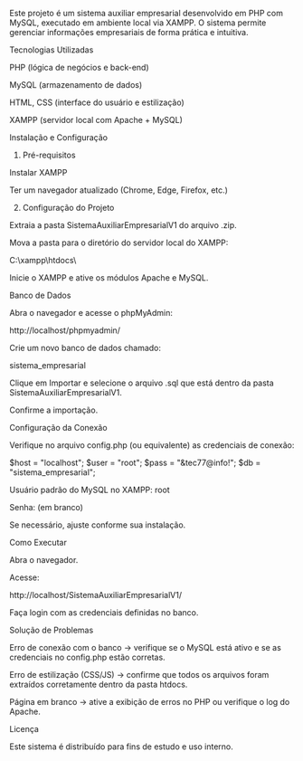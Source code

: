 Este projeto é um sistema auxiliar empresarial desenvolvido em PHP com MySQL, executado em ambiente local via XAMPP.
O sistema permite gerenciar informações empresariais de forma prática e intuitiva.

Tecnologias Utilizadas

PHP (lógica de negócios e back-end)

MySQL (armazenamento de dados)

HTML, CSS (interface do usuário e estilização)

XAMPP (servidor local com Apache + MySQL)

Instalação e Configuração
1. Pré-requisitos

Instalar XAMPP

Ter um navegador atualizado (Chrome, Edge, Firefox, etc.)

2. Configuração do Projeto

Extraia a pasta SistemaAuxiliarEmpresarialV1 do arquivo .zip.

Mova a pasta para o diretório do servidor local do XAMPP:

C:\xampp\htdocs\


Inicie o XAMPP e ative os módulos Apache e MySQL.

Banco de Dados

Abra o navegador e acesse o phpMyAdmin:

http://localhost/phpmyadmin/


Crie um novo banco de dados chamado:

sistema_empresarial


Clique em Importar e selecione o arquivo .sql que está dentro da pasta SistemaAuxiliarEmpresarialV1.

Confirme a importação.

Configuração da Conexão

Verifique no arquivo config.php (ou equivalente) as credenciais de conexão:

$host = "localhost";
$user = "root";
$pass = "&tec77@info!";
$db   = "sistema_empresarial";


Usuário padrão do MySQL no XAMPP: root

Senha: (em branco)

Se necessário, ajuste conforme sua instalação.

Como Executar

Abra o navegador.

Acesse:

http://localhost/SistemaAuxiliarEmpresarialV1/


Faça login com as credenciais definidas no banco.

Solução de Problemas

Erro de conexão com o banco → verifique se o MySQL está ativo e se as credenciais no config.php estão corretas.

Erro de estilização (CSS/JS) → confirme que todos os arquivos foram extraídos corretamente dentro da pasta htdocs.

Página em branco → ative a exibição de erros no PHP ou verifique o log do Apache.

Licença

Este sistema é distribuído para fins de estudo e uso interno.

